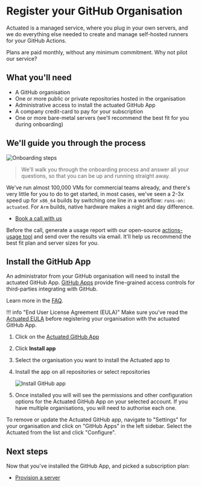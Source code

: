 # Register your GitHub Organisation

Actuated is a managed service, where you plug in your own servers, and we do everything else needed to create and manage self-hosted runners for your GitHub Actions.

Plans are paid monthly, without any minimum commitment. Why not pilot our service?

## What you'll need

* A GitHub organisation
* One or more public or private repositories hosted in the organisation
* Administrative access to install the actuated GitHub App
* A company credit-card to pay for your subscription
* One or more bare-metal servers (we'll recommend the best fit for you during onboarding)

## We'll guide you through the process

![Onboarding steps](/images/onboarding-steps.png)

> We'll walk you through the onboarding process and answer all your questions, so that you can be up and running straight away.

We've run almost 100,000 VMs for commercial teams already, and there's very little for you to do to get started, in most cases, we've seen a 2-3x speed up for `x86_64` builds by switching one line in a workflow: `runs-on: actuated`. For `Arm` builds, native hardware makes a night and day difference.

* [Book a call with us](https://forms.gle/8XmpTTWXbZwWkfqT6)

Before the call, generate a usage report with our open-source [actions-usage tool](https://github.com/self-actuated/actions-usage) and send over the results via email. It'll help us recommend the best fit plan and server sizes for you.

## Install the GitHub App

An administrator from your GitHub organisation will need to install the actuated GitHub App. [GitHub Apps](https://docs.github.com/en/apps/creating-github-apps/about-creating-github-apps/about-creating-github-apps) provide fine-grained access controls for third-parties integrating with GitHub.

Learn more in the [FAQ](faq.md). 

!!! info "End User License Agreement (EULA)"
    Make sure you've read the [Actuated EULA](https://github.com/self-actuated/actuated/blob/master/EULA.md) before registering your organisation with the actuated GitHub App.

1. Click on the [Actuated GitHub App](https://github.com/apps/actuated-pilot)
2. Click **Install app**
3. Select the organisation you want to install the Actuated app to
4. Install the app on all repositories or select repositories

    ![Install GitHub app](/images/install_github_app.png)

5. Once installed you will will see the permissions and other configuration options for the Actuated GitHub App on your selected account. If you have multiple organisations, you will need to authorise each one.

To remove or update the Actuated GitHub app, navigate to "Settings" for your organisation and click on "GitHub Apps" in the left sidebar. Select the Actuated from the list and click "Configure".

## Next steps

Now that you've installed the GitHub App, and picked a subscription plan:

* [Provision a server](/provision-server)
